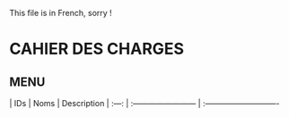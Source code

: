 This file is in French, sorry !

# CAHIER DES CHARGES

## MENU
| IDs | Noms      | Description
| :—: | :———————— | :—————————- 
